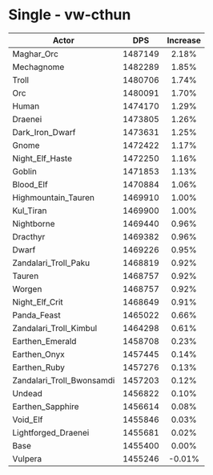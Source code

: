 # Single - vw-cthun
| Actor | DPS | Increase |
|---|:---:|:---:|
|Maghar_Orc|1487149|2.18%|
|Mechagnome|1482289|1.85%|
|Troll|1480706|1.74%|
|Orc|1480091|1.70%|
|Human|1474170|1.29%|
|Draenei|1473805|1.26%|
|Dark_Iron_Dwarf|1473631|1.25%|
|Gnome|1472422|1.17%|
|Night_Elf_Haste|1472250|1.16%|
|Goblin|1471853|1.13%|
|Blood_Elf|1470884|1.06%|
|Highmountain_Tauren|1469910|1.00%|
|Kul_Tiran|1469900|1.00%|
|Nightborne|1469440|0.96%|
|Dracthyr|1469382|0.96%|
|Dwarf|1469226|0.95%|
|Zandalari_Troll_Paku|1468819|0.92%|
|Tauren|1468757|0.92%|
|Worgen|1468757|0.92%|
|Night_Elf_Crit|1468649|0.91%|
|Panda_Feast|1465022|0.66%|
|Zandalari_Troll_Kimbul|1464298|0.61%|
|Earthen_Emerald|1458708|0.23%|
|Earthen_Onyx|1457445|0.14%|
|Earthen_Ruby|1457276|0.13%|
|Zandalari_Troll_Bwonsamdi|1457203|0.12%|
|Undead|1456822|0.10%|
|Earthen_Sapphire|1456614|0.08%|
|Void_Elf|1455846|0.03%|
|Lightforged_Draenei|1455681|0.02%|
|Base|1455400|0.00%|
|Vulpera|1455246|-0.01%|
